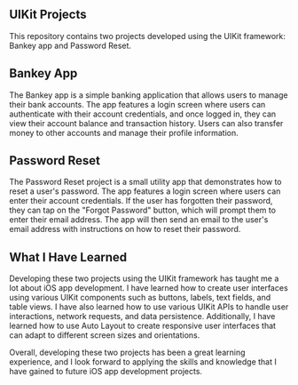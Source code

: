 ## UIKit Projects

This repository contains two projects developed using the UIKit framework: Bankey app and Password Reset.

## Bankey App

The Bankey app is a simple banking application that allows users to manage their bank accounts. The app features a login screen where users can authenticate with their account credentials, and once logged in, they can view their account balance and transaction history. Users can also transfer money to other accounts and manage their profile information.

## Password Reset

The Password Reset project is a small utility app that demonstrates how to reset a user's password. The app features a login screen where users can enter their account credentials. If the user has forgotten their password, they can tap on the "Forgot Password" button, which will prompt them to enter their email address. The app will then send an email to the user's email address with instructions on how to reset their password.

## What I Have Learned

Developing these two projects using the UIKit framework has taught me a lot about iOS app development. I have learned how to create user interfaces using various UIKit components such as buttons, labels, text fields, and table views. I have also learned how to use various UIKit APIs to handle user interactions, network requests, and data persistence. Additionally, I have learned how to use Auto Layout to create responsive user interfaces that can adapt to different screen sizes and orientations.

Overall, developing these two projects has been a great learning experience, and I look forward to applying the skills and knowledge that I have gained to future iOS app development projects.
